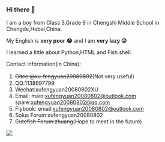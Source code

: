 ### Hi there 👋
I am a boy from Class 3,Grade 9 in Chengshi Middle School in Chengde,Hebei,China.

My English is **very poor 😂** and I am **very lazy 😜**

I learned a little about Python,HTML and Fish shell.

Contact information(in China):

1. ~~Gitee:@xu-fengyuan20080802~~(Not very useful）
2. QQ:1138697799
3. Wechat:xufengyuan20080802XU
4. Email: main:xufengyuan20080802@outlook.com spare:xufengyuan20080802@qq.com
5. Flybook: email:xufengyuan20080802@outlook.com
6. Solus Forum:xufengyuan20080802
7. ~~Cutefish Forum:zhuang~~(Hope to meet in the future)

<img align="left" src="https://github-readme-stats.vercel.app/api?username=zhuangzhuang20080802&show_icons=true">

<!--
**zhuangzhuang20080802/zhuangzhuang20080802** is a ✨ _special_ ✨ repository because its `README.md` (this file) appears on your GitHub profile.

Here are some ideas to get you started:

- 🔭 I’m currently working on ...
- 🌱 I’m currently learning ...
- 👯 I’m looking to collaborate on ...
- 🤔 I’m looking for help with ...
- 💬 Ask me about ...
- 📫 How to reach me: ...
- 😄 Pronouns: ...
- ⚡ Fun fact: ...
-->
